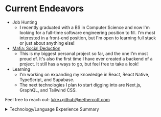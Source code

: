 # Current Endeavors
- Job Hunting
  - I recently graduated with a BS in Computer Science and now I'm looking for a full-time software engineering position to fill. I'm most interested in a front-end position, but I'm open to learning full stack or just about anything else!
- [Mafia: Social Deduction](https://github.com/lsneth/mafia-social-deduction)
  - This is my biggest personal project so far, and the one I'm most proud of. It's also the first time I have ever created a backend of a project. It still has a ways to go, but feel free to take a look!
- Learning
  - I'm working on expanding my knowledge in React, React Native, TypeScript, and Supabase.
  - The next technologies I plan to start digging into are Next.js, GraphQL, and Tailwind CSS.

Feel free to reach out: luke+github@nethercott.com

<details>
<summary>Technology/Language Experience Summary</summary>
</br>
  
| Technology/Language | Dabbled | Practiced | Created | Deployed |
|---------------------|---------|-----------|---------|----------|
| JavaScript ||||✅|
| TypeScript ||||✅|
| HTML ||||✅|
| CSS ||||✅|
| React ||||✅|
| React Native |||✅||
| Supabase |||✅||
| Python ||✅|||
| C# |✅||||
| Java |✅||||
| Clojure |✅||||
| Erlang |✅||||
| Next.js |||||
| GraphQL |||||
| Tailwind CSS |||||

- Dabbled: I have used the language/technology, but have not created a project that uses it
- Practiced: I have created a small project(s) that uses the language/technology
- Created: I have created an extenstive project(s) that uses the language/technology
- Deployed: I have deployed a project(s) that uses the language/technology

</details>

